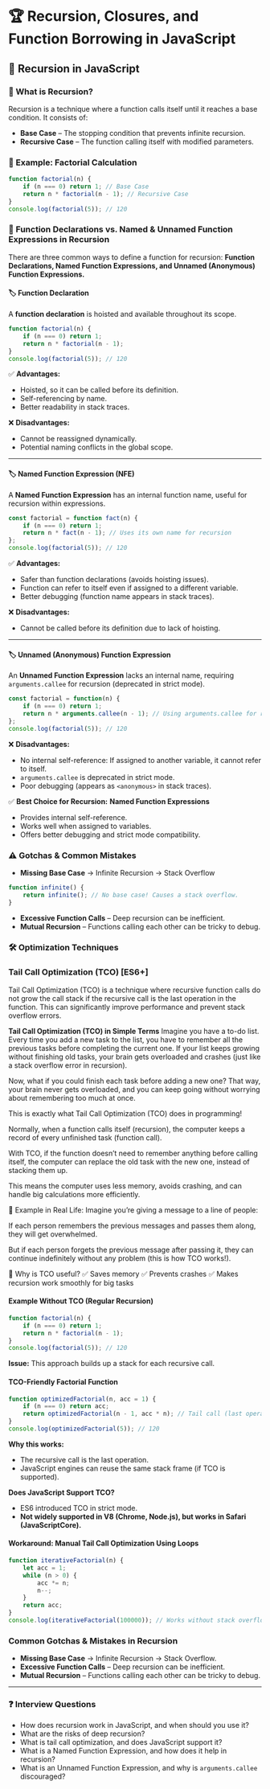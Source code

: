 # 🏆 Recursion, Closures, and Function Borrowing in JavaScript

## 📌 Recursion in JavaScript

### 🔹 What is Recursion?
Recursion is a technique where a function calls itself until it reaches a base condition. It consists of:

- **Base Case** – The stopping condition that prevents infinite recursion.
- **Recursive Case** – The function calling itself with modified parameters.

### 🔹 Example: Factorial Calculation
```js
function factorial(n) {
    if (n === 0) return 1; // Base Case
    return n * factorial(n - 1); // Recursive Case
}
console.log(factorial(5)); // 120
```

### 🔹 Function Declarations vs. Named & Unnamed Function Expressions in Recursion

There are three common ways to define a function for recursion: **Function Declarations, Named Function Expressions, and Unnamed (Anonymous) Function Expressions.**

#### 🏷 Function Declaration
A **function declaration** is hoisted and available throughout its scope.

```js
function factorial(n) {
    if (n === 0) return 1;
    return n * factorial(n - 1);
}
console.log(factorial(5)); // 120
```
✅ **Advantages:**
- Hoisted, so it can be called before its definition.
- Self-referencing by name.
- Better readability in stack traces.

❌ **Disadvantages:**
- Cannot be reassigned dynamically.
- Potential naming conflicts in the global scope.

---

#### 🏷 Named Function Expression (NFE)
A **Named Function Expression** has an internal function name, useful for recursion within expressions.

```js
const factorial = function fact(n) {
    if (n === 0) return 1;
    return n * fact(n - 1); // Uses its own name for recursion
};
console.log(factorial(5)); // 120
```
✅ **Advantages:**
- Safer than function declarations (avoids hoisting issues).
- Function can refer to itself even if assigned to a different variable.
- Better debugging (function name appears in stack traces).

❌ **Disadvantages:**
- Cannot be called before its definition due to lack of hoisting.

---

#### 🏷 Unnamed (Anonymous) Function Expression
An **Unnamed Function Expression** lacks an internal name, requiring `arguments.callee` for recursion (deprecated in strict mode).

```js
const factorial = function(n) {
    if (n === 0) return 1;
    return n * arguments.callee(n - 1); // Using arguments.callee for recursion
};
console.log(factorial(5)); // 120
```
❌ **Disadvantages:**
- No internal self-reference: If assigned to another variable, it cannot refer to itself.
- `arguments.callee` is deprecated in strict mode.
- Poor debugging (appears as `<anonymous>` in stack traces).

✅ **Best Choice for Recursion:** **Named Function Expressions**
- Provides internal self-reference.
- Works well when assigned to variables.
- Offers better debugging and strict mode compatibility.

### ⚠️ Gotchas & Common Mistakes
- **Missing Base Case** → Infinite Recursion → Stack Overflow
```js
function infinite() {
    return infinite(); // No base case! Causes a stack overflow.
}
```
- **Excessive Function Calls** – Deep recursion can be inefficient.
- **Mutual Recursion** – Functions calling each other can be tricky to debug.

### 🛠 Optimization Techniques
### Tail Call Optimization (TCO) [ES6+]

Tail Call Optimization (TCO) is a technique where recursive function calls do not grow the call stack if the recursive call is the last operation in the function. This can significantly improve performance and prevent stack overflow errors.

**Tail Call Optimization (TCO) in Simple Terms**
Imagine you have a to-do list. Every time you add a new task to the list, you have to remember all the previous tasks before completing the current one. If your list keeps growing without finishing old tasks, your brain gets overloaded and crashes (just like a stack overflow error in recursion).

Now, what if you could finish each task before adding a new one? That way, your brain never gets overloaded, and you can keep going without worrying about remembering too much at once.

This is exactly what Tail Call Optimization (TCO) does in programming!

Normally, when a function calls itself (recursion), the computer keeps a record of every unfinished task (function call).

With TCO, if the function doesn’t need to remember anything before calling itself, the computer can replace the old task with the new one, instead of stacking them up.

This means the computer uses less memory, avoids crashing, and can handle big calculations more efficiently.

🔹 Example in Real Life:
Imagine you’re giving a message to a line of people:

If each person remembers the previous messages and passes them along, they will get overwhelmed.

But if each person forgets the previous message after passing it, they can continue indefinitely without any problem (this is how TCO works!).

📌 Why is TCO useful?
✅ Saves memory
✅ Prevents crashes
✅ Makes recursion work smoothly for big tasks

#### Example Without TCO (Regular Recursion)
```js
function factorial(n) {
    if (n === 0) return 1;
    return n * factorial(n - 1);
}
console.log(factorial(5)); // 120
```
**Issue:** This approach builds up a stack for each recursive call.

#### TCO-Friendly Factorial Function
```js
function optimizedFactorial(n, acc = 1) {
    if (n === 0) return acc;
    return optimizedFactorial(n - 1, acc * n); // Tail call (last operation)
}
console.log(optimizedFactorial(5)); // 120
```
**Why this works:**
- The recursive call is the last operation.
- JavaScript engines can reuse the same stack frame (if TCO is supported).

**Does JavaScript Support TCO?**
- ES6 introduced TCO in strict mode.
- **Not widely supported in V8 (Chrome, Node.js), but works in Safari (JavaScriptCore).**

#### Workaround: Manual Tail Call Optimization Using Loops
```js
function iterativeFactorial(n) {
    let acc = 1;
    while (n > 0) {
        acc *= n;
        n--;
    }
    return acc;
}
console.log(iterativeFactorial(100000)); // Works without stack overflow
```

### Common Gotchas & Mistakes in Recursion
- **Missing Base Case** → Infinite Recursion → Stack Overflow.
- **Excessive Function Calls** – Deep recursion can be inefficient.
- **Mutual Recursion** – Functions calling each other can be tricky to debug.

---

### ❓ Interview Questions
- How does recursion work in JavaScript, and when should you use it?
- What are the risks of deep recursion?
- What is tail call optimization, and does JavaScript support it?
- What is a Named Function Expression, and how does it help in recursion?
- What is an Unnamed Function Expression, and why is `arguments.callee` discouraged?
